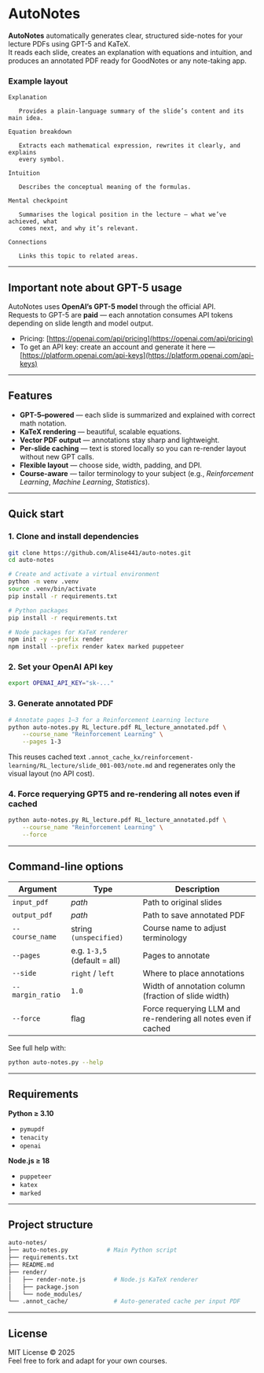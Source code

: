 # AutoNotes

**AutoNotes** automatically generates clear, structured side-notes for your lecture PDFs using GPT-5 and KaTeX.  
It reads each slide, creates an explanation with equations and intuition, and produces an annotated PDF ready for GoodNotes or any note-taking app.

### Example layout
```
Explanation

   Provides a plain-language summary of the slide’s content and its main idea.

Equation breakdown

   Extracts each mathematical expression, rewrites it clearly, and explains 
   every symbol.

Intuition

   Describes the conceptual meaning of the formulas.

Mental checkpoint

   Summarises the logical position in the lecture — what we’ve achieved, what 
   comes next, and why it’s relevant.

Connections

   Links this topic to related areas.
```

---

## Important note about GPT-5 usage

AutoNotes uses **OpenAI’s GPT-5 model** through the official API.  
Requests to GPT-5 are **paid** — each annotation consumes API tokens depending on slide length and model output.

- Pricing: [https://openai.com/api/pricing](https://openai.com/api/pricing)  
- To get an API key: create an account and generate it here — [https://platform.openai.com/api-keys](https://platform.openai.com/api-keys)

---

## Features

- **GPT-5–powered** — each slide is summarized and explained with correct math notation.  
- **KaTeX rendering** — beautiful, scalable equations.  
- **Vector PDF output** — annotations stay sharp and lightweight.  
- **Per-slide caching** — text is stored locally so you can re-render layout without new GPT calls.  
- **Flexible layout** — choose side, width, padding, and DPI.  
- **Course-aware** — tailor terminology to your subject (e.g., *Reinforcement Learning*, *Machine Learning*, *Statistics*).

---

## Quick start

### 1. Clone and install dependencies

```bash
git clone https://github.com/Alise441/auto-notes.git
cd auto-notes

# Create and activate a virtual environment
python -m venv .venv
source .venv/bin/activate
pip install -r requirements.txt

# Python packages
pip install -r requirements.txt

# Node packages for KaTeX renderer
npm init -y --prefix render
npm install --prefix render katex marked puppeteer
```

### 2. Set your OpenAI API key

```bash
export OPENAI_API_KEY="sk-..."
```

### 3. Generate annotated PDF

```bash
# Annotate pages 1–3 for a Reinforcement Learning lecture
python auto-notes.py RL_lecture.pdf RL_lecture_annotated.pdf \
    --course_name "Reinforcement Learning" \
    --pages 1-3
```

This reuses cached text
`.annot_cache_kx/reinforcement-learning/RL_lecture/slide_001-003/note.md` 
and regenerates only the visual layout (no API cost).

### 4. Force requerying GPT5 and re-rendering all notes even if cached

```bash
python auto-notes.py RL_lecture.pdf RL_lecture_annotated.pdf \
    --course_name "Reinforcement Learning" \
    --force
```

---

## Command-line options

| Argument | Type | Description |
|--------------|----------------|-------------|
| `input_pdf` | *path* | Path to original slides |
| `output_pdf` | *path* | Path to save annotated PDF |
| `--course_name` | string `(unspecified)` | Course name to adjust terminology |
| `--pages` | e.g. `1-3,5` (default = all) | Pages to annotate |
| `--side` | `right` / `left` | Where to place annotations |
| `--margin_ratio` | `1.0` | Width of annotation column (fraction of slide width) |
| `--force` | flag | Force requerying LLM and re-rendering all notes even if cached |

See full help with:
```bash
python auto-notes.py --help
```

---

## Requirements

**Python ≥ 3.10**
- `pymupdf`
- `tenacity`
- `openai`

**Node.js ≥ 18**
- `puppeteer`
- `katex`
- `marked`

---

## Project structure

```bash
auto-notes/
├── auto-notes.py           # Main Python script
├── requirements.txt
├── README.md
├── render/
│   ├── render-note.js        # Node.js KaTeX renderer
│   ├── package.json
│   └── node_modules/
└── .annot_cache/             # Auto-generated cache per input PDF
```

---

## License

MIT License © 2025  
Feel free to fork and adapt for your own courses.

